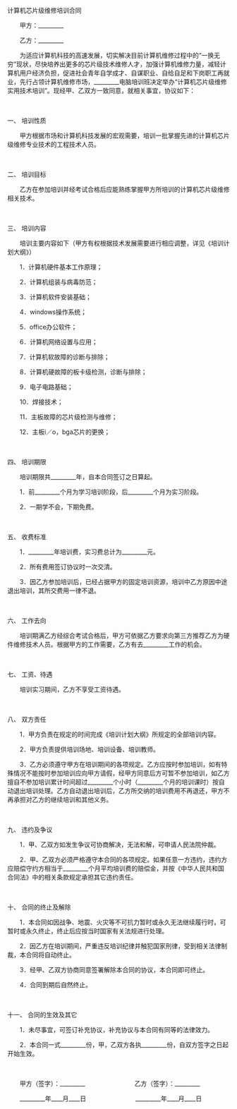 



计算机芯片级维修培训合同



 

　　甲方：_________　　

　　乙方：_________　　

　　为适应计算机科技的高速发展，切实解决目前计算机维修过程中的“一换无穷”现状，尽快培养出更多的芯片级技术维修人才，加强计算机维修力量，减轻计算机用户经济负担，促进社会青年自学成才、自谋职业、自给自足和下岗职工再就业，先行占领计算机维修市场，_________电脑培训班决定举办“计算机芯片级维修实用技术培训”。现经甲、乙双方一致同意，就相关事宜，协议如下：

　　

一、
培训性质

　　甲方根据市场和计算机科技发展的宏观需要，培训一批掌握先进的计算机芯片级维修专业技术的工程技术人员。

　　

二、
培训目标

　　乙方在参加培训并经考试合格后应能熟练掌握甲方所培训的计算机芯片级维修相关技术。

　　

三、
培训内容

　　培训主要内容如下（甲方有权根据技术发展需要进行相应调整，详见《培训计划大纲》）

　　1．计算机硬件基本工作原理；

　　2．计算机组装与病毒防范；

　　3．计算机软件安装基础；

　　4．windows操作系统；

　　5．office办公软件；

　　6．计算机网络设置与应用；

　　7．计算机软故障的诊断与排除；

　　8．计算机硬故障的板卡级检测，诊断与排除；

　　9．电子电路基础；

　　10．焊接技术；

　　11．主板故障的芯片级检测与维修；

　　12．主板i／o，bga芯片的更换；

　　

四、
培训期限

　　培训期限共_________年，自本合同签订之日算起。

　　1．前_________个月为学习培训阶段，后_________个月为实习阶段。

　　2．一期学不会，下期免费。

　　

五、
收费标准

　　1．_________年培训费，实习费总计为_________元。

　　2．所有费用签订协议时一次交清。

　　3．因乙方参加培训后，已经占据甲方的固定培训资源，培训中乙方原因中途退出培训，其所交费用一律不退。

　　

六、
工作去向

　　培训期满乙方经综合考试合格后，甲方可依据乙方要求向第三方推荐乙方为硬件维修技术人员。根据甲方的工作需要，乙方有去_________工作的机会。

　　

七、
工资、待遇

　　培训实习期间，乙方不享受工资待遇。

　　

八、
双方责任

　　1．甲方负责在规定的时间完成《培训计划大纲》所规定的全部培训内容。

　　2．甲方负责提供培训场地、培训设备、培训教师。

　　3．乙方必须遵守甲方在培训期间的各项规定。乙方应按时参加培训，如有特殊情况不能按时参加培训应向甲方请假，经甲方同意后方可暂不参加培训，如乙方擅自不参加培训累计时间超过_________个小时（_________个月的培训课时）按自动退出培训处理。乙方自动退出培训后，乙方所交纳的培训费用不再退还，甲方不再承担对乙方的继续培训和其他义务。

　　

九、
违约及争议

　　1．甲、乙双方如发生争议可协商解决，无法和解，可申请人民法院仲裁。

　　2．甲、乙双方必须严格遵守本合同的各项规定。如果任意一方违约，违约方应赔偿守约方相当于_________个月平均培训费的赔偿金，并按《中华人民共和国合同法》中的相关条款规定承担其它违约责任。

　　

十、
合同的终止及解除

　　1．本合同如因战争、地震、火灾等不可抗力暂时或永久无法继续履行时，可暂时或永久终止，终止后应按当时国家有关法规进行处理。

　　2．因乙方在培训期间，严重违反培训纪律并触犯国家刑律，受到相关法律制裁，本合同将自动终止。

　　3．经甲、乙双方协商同意签署解除本合同的协议，本合同即可终止。

　　4．合同到期后自然终止。

　　

十一、
合同的生效及其它

　　1．未尽事宜，可签订补充协议，补充协议与本合同有同等的法律效力。

　　2．本合同一式_________份，甲，乙双方各执_________份，自双方签字之日起开始生效。　

　　　

　　甲方（签字）：_________　　　　　　　　乙方（签字）：_________　　

　　_________年____月____日　　　　　　　　_________年____月____日